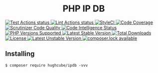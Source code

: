 <h1 align="center">PHP IP DB</h1>


<p>
    <a href="https://github.com/hughcube/ipdb/actions?query=workflow%3ATest">
        <img src="https://github.com/hughcube/ipdb/workflows/Test/badge.svg" alt="Test Actions status">
    </a>
    <a href="https://github.com/hughcube/ipdb/actions?query=workflow%3ALint">
        <img src="https://github.com/hughcube/ipdb/workflows/Lint/badge.svg" alt="Lint Actions status">
    </a>
    <a href="https://styleci.io/repos/214374408">
        <img src="https://github.styleci.io/repos/214374408/shield?branch=master" alt="StyleCI">
    </a>
    <a href="https://scrutinizer-ci.com/g/hughcube/ipdb/?branch=master">
        <img src="https://scrutinizer-ci.com/g/hughcube/ipdb/badges/coverage.png?b=master" alt="Code Coverage">
    </a>
    <a href="https://scrutinizer-ci.com/g/hughcube/ipdb/?branch=master">
        <img src="https://scrutinizer-ci.com/g/hughcube/ipdb/badges/quality-score.png?b=master" alt="Scrutinizer Code Quality">
    </a> 
    <a href="https://scrutinizer-ci.com/g/hughcube/ipdb/?branch=master">
        <img src="https://scrutinizer-ci.com/g/hughcube/ipdb/badges/code-intelligence.svg?b=master" alt="Code Intelligence Status">
    </a>        
    <a href="https://github.com/hughcube/ipdb">
        <img src="https://img.shields.io/badge/php-%3E%3D%207.0-8892BF.svg" alt="PHP Versions Supported">
    </a>
    <a href="https://packagist.org/packages/hughcube/ipdb">
        <img src="https://poser.pugx.org/hughcube/ipdb/version" alt="Latest Stable Version">
    </a>
    <a href="https://packagist.org/packages/hughcube/ipdb">
        <img src="https://poser.pugx.org/hughcube/ipdb/downloads" alt="Total Downloads">
    </a>
    <a href="https://github.com/hughcube/ipdb/blob/master/LICENSE">
        <img src="https://img.shields.io/badge/license-MIT-428f7e.svg" alt="License">
    </a>
    <a href="https://packagist.org/packages/hughcube/ipdb">
        <img src="https://poser.pugx.org/hughcube/ipdb/v/unstable" alt="Latest Unstable Version">
    </a>
    <a href="https://packagist.org/packages/hughcube/ipdb">
        <img src="https://poser.pugx.org/hughcube/ipdb/composerlock" alt="composer.lock available">
    </a>
</p>

## Installing

```shell
$ composer require hughcube/ipdb -vvv
```
